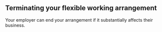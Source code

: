 ##  Terminating your flexible working arrangement

Your employer can end your arrangement if it substantially affects their
business.
